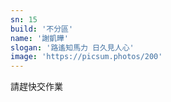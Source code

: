 ```yaml
---
sn: 15
build: '不分區'
name: '謝凱曄'
slogan: '路遙知馬力 日久見人心'
image: 'https://picsum.photos/200'
---
```

請趕快交作業
